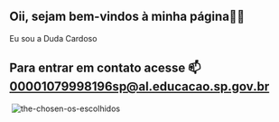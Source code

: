 ## Oii, sejam bem-vindos à minha página💜🌙

Eu sou a Duda Cardoso

## Para entrar em contato acesse 📫 00001079998196sp@al.educacao.sp.gov.br

![]()
![the-chosen-os-escolhidos](https://github.com/cardoso0Duda/cardoso0Duda/assets/172406182/8754bf0c-b98c-4f28-bea6-fe821e526760)
